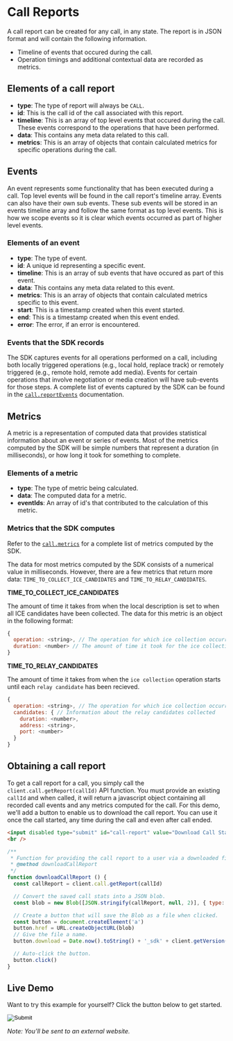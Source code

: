 [COPYRIGHT © 2024 RIBBON COMMUNICATIONS OPERATING COMPANY, INC. ALL RIGHTS RESERVED]: #

# Call Reports
A call report can be created for any call, in any state. The report is in JSON format and will contain the following information.

- Timeline of events that occured during the call.
- Operation timings and additional contextual data are recorded as metrics.

## Elements of a call report
- **type**: The type of report will always be `CALL`.
- **id**: This is the call id of the call associated with this report.
- **timeline**: This is an array of top level events that occured during the call. These events correspond to the operations that have been performed.
- **data**: This contains any meta data related to this call.
- **metrics**: This is an array of objects that contain calculated metrics for specific operations during the call.

## Events
An event represents some functionality that has been executed during a call. Top level events will be found in the call report's timeline array. Events can also have their own sub events. These sub events will be stored in an events timeline array and follow the same format as top level events. This is how we scope events so it is clear which events occurred as part of higher level events.

### Elements of an event
- **type**: The type of event.
- **id**: A unique id representing a specific event.
- **timeline**: This is an array of sub events that have occured as part of this event.
- **data**: This contains any meta data related to this event.
- **metrics**: This is an array of objects that contain calculated metrics specific to this event.
- **start**: This is a timestamp created when this event started.
- **end**: This is a timestamp created when this event ended.
- **error**: The error, if an error is encountered.

### Events that the SDK records
The SDK captures events for all operations performed on a call, including both locally triggered operations (e.g., local hold, replace track) or remotely triggered (e.g., remote hold, remote add media). Events for certain operations that involve negotiation or media creation will have sub-events for those steps. A complete list of events captured by the SDK can be found in the [`call.reportEvents`](https://ribboncommunications.github.io/webrtc-js-sdk/docs/#callreportevents) documentation.

## Metrics
A metric is a representation of computed data that provides statistical information about an event or series of events. Most of the metrics computed by the SDK will be simple numbers that represent a duration (in milliseconds), or how long it took for something to complete.

### Elements of a metric
- **type**: The type of metric being calculated.
- **data**: The computed data for a metric.
- **eventIds**: An array of id's that contributed to the calculation of this metric.

### Metrics that the SDK computes
Refer to the [`call.metrics`](https://ribboncommunications.github.io/webrtc-js-sdk/docs/#callmetrics) for a complete list of metrics computed by the SDK.

The data for most metrics computed by the SDK consists of a numerical value in milliseconds. However, there are a few metrics that return more data: `TIME_TO_COLLECT_ICE_CANDIDATES` and `TIME_TO_RELAY_CANDIDATES`.

**TIME_TO_COLLECT_ICE_CANDIDATES**

The amount of time it takes from when the local description is set to when all ICE candidates have been collected.
The data for this metric is an object in the following format:
```javascript
{
  operation: <string>, // The operation for which ice collection occurred.
  duration: <number> // The amount of time it took for the ice collection to complete.
}
```

**TIME_TO_RELAY_CANDIDATES**

The amount of time it takes from when the `ice collection` operation starts until each `relay candidate` has been recieved.
```javascript
{
  operation: <string>, // The operation for which ice collection occurred.
  candidates: { // Information about the relay candidates collected
    duration: <number>,
    address: <string>,
    port: <number>
  }
}
```

## Obtaining a call report
To get a call report for a call, you simply call the `client.call.getReport(callId)` API function. You must provide an existing `callId` and when called, it will return a javascript object containing all recorded call events and any metrics computed for the call. For this demo, we'll add a button to enable us to download the call report. You can use it once the call started, any time during the call and even after call ended.

```html
<input disabled type="submit" id="call-report" value="Download Call Stats" onclick="downloadCallReport()" /> <br />
<br />
```

```javascript
/**
 * Function for providing the call report to a user via a downloaded file.
 * @method downloadCallReport
 */
function downloadCallReport () {
  const callReport = client.call.getReport(callId)

  // Convert the saved call stats into a JSON blob.
  const blob = new Blob([JSON.stringify(callReport, null, 2)], { type: 'application/json' })

  // Create a button that will save the Blob as a file when clicked.
  const button = document.createElement('a')
  button.href = URL.createObjectURL(blob)
  // Give the file a name.
  button.download = Date.now().toString() + '_sdk' + client.getVersion() + '_call_report.json'

  // Auto-click the button.
  button.click()
}
```

## Live Demo

Want to try this example for yourself? Click the button below to get started.

<form action="https://codepen.io/pen/define" method="POST" target="_blank" class="codepen-form"><input type="hidden" name="data" value=' {&quot;js&quot;:&quot;/**\n * Javascript SDK Call Reports Demo\n */\n\nconst defaultConfig = {\n  authentication: {\n    server: {\n      base: &apos;blue.rbbn.com&apos;\n    }\n  },\n  subscription: {\n    websocket: {\n      server: &apos;blue.rbbn.com&apos;\n    }\n  },\n  call: {\n    defaultPeerConfig: {\n      iceServers: [\n        {\n          urls: [&apos;turns:turn-blue.rbbn.com:443?transport=tcp&apos;]\n        }\n      ]\n    }\n  }\n}\n\nconst { create } = WebRTC\n\n// Setup WebrtcSDK with default configuration.\n// As part of configuration, we&apos;ll further apply some customization for logging.\nconst config = {\n  ...defaultConfig,\n  logs: {\n    logLevel: &apos;debug&apos;,\n    logActions: {\n      actionOnly: false,\n      exposePayloads: true\n    }\n  }\n}\n\nconst client = create(config)\n\n/*\n *  Authentication functionality.\n */\nfunction setCredentials () {\n  const username = document.getElementById(&apos;username&apos;).value\n  const password = document.getElementById(&apos;password&apos;).value\n\n  client.setCredentials({ username, password })\n}\n\nfunction subscribe () {\n  client.services.subscribe([&apos;call&apos;, &apos;Presence&apos;, &apos;IM&apos;])\n}\n\nfunction unsubscribe () {\n  client.services.unsubscribe([&apos;call&apos;, &apos;Presence&apos;, &apos;IM&apos;])\n}\n\n// Enable/disable all children of a given node\nfunction disableInput (elements, disable) {\n  for (let i = 0; i < elements.length; i++) {\n    let nodes = elements[i].getElementsByTagName(&apos;input&apos;)\n    for (let j = 0; j < nodes.length; j++) {\n      nodes[j].disabled = disable\n    }\n  }\n}\n\n// Setup a listener for changes in the connection state.\nclient.on(&apos;auth:change&apos;, function () {\n  const user = client.getUserInfo()\n  document.getElementById(&apos;current-user&apos;).innerHTML = user.username || &apos;None.&apos;\n  document.getElementById(&apos;subscribeBtn&apos;).disabled = !Boolean(user.username)\n  log(&apos;Credentials &apos; + (user.username ? &apos;set&apos; : &apos;unset&apos;))\n})\n\n// Setup a listener for authentication errors.\nclient.on(&apos;auth:error&apos;, function (params) {\n  log(&apos;Connect error: &apos; + params.error.message + &apos; (&apos; + params.error.code + &apos;)&apos;)\n})\n\n// Setup a listener for subscription changes\nclient.on(&apos;subscription:change&apos;, function (params) {\n  const services = client.services.getSubscriptions()\n  const isSubscribed = services.subscribed.length > 0\n  document.getElementById(&apos;is-subscribed&apos;).innerHTML = isSubscribed ? &apos;Subscribed.&apos; : &apos;Not subscribed.&apos;\n  document.getElementById(&apos;subscribeBtn&apos;).disabled = isSubscribed\n  document.getElementById(&apos;unsubscribeBtn&apos;).disabled = !isSubscribed\n  document.getElementById(&apos;setCredentials&apos;).disabled = isSubscribed\n  disableInput(document.getElementsByClassName(&apos;call-control&apos;), !isSubscribed)\n  // If there is a reason parameter, there was an issue with the subscription.\n  if (params.reason) {\n    log(&apos;Subscription state changed due to reason: &apos; + params.reason + &apos;. Subscribed services: &apos; + services.subscribed)\n  } else {\n    log(&apos;Subscription state changed. isPending: &apos; + services.isPending + &apos;. Subscribed services: &apos; + services.subscribed)\n  }\n})\n\n// Setup a listener for resubscription events\nclient.on(&apos;subscription:resub&apos;, function (params) {\n  log(&apos;Subscribed services: &apos; + params.isFailure ? &apos;Failed to resubscribe to services&apos; : &apos;Resubscribed to services&apos;)\n})\n\n// Setup a listener for subscription errors\nclient.on(&apos;subscription:error&apos;, function (params) {\n  const { code, message } = params.error\n  if (message.toLowerCase().includes(&apos;status code: 4&apos;)) {\n    // At a minimum, display a message to the user that the\n    // credentials were invalid, as this is a common use case.\n    alert(&apos;Invalid credentials. Ensure you got the right credentials.&apos;)\n  } else {\n    // Refer to `Handling Subscription Error` tutorial trail on\n    // various strategies in handling the rest of errors.\n  }\n  log(&apos;Subscription error: &apos; + message + &apos; (&apos; + code + &apos;)&apos;)\n})\n\n// Utility function for appending messages to the message div.\nfunction log (message) {\n  document.getElementById(&apos;messages&apos;).innerHTML += &apos;<div>&apos; + message + &apos;</div>&apos;\n}\n\n// Variable to keep track of the call.\nlet callId\n\n// Get user input and make a call to the callee.\nfunction makeCall () {\n  // Gather call options.\n  const callee = document.getElementById(&apos;callee&apos;).value\n\n  const mediaConstraints = {\n    audio: true,\n    video: false\n  }\n  callId = client.call.make(callee, mediaConstraints)\n}\n\n// Answer an incoming call.\nfunction answerCall () {\n  // Retrieve call state.\n  const call = client.call.getById(callId)\n  log(&apos;Answering call from &apos; + call.from)\n\n  const mediaConstraints = {\n    audio: true,\n    video: false\n  }\n  client.call.answer(callId, mediaConstraints)\n}\n\n// End an ongoing call.\nfunction endCall () {\n  // Retrieve call state.\n  const call = client.call.getById(callId)\n\n  log(&apos;Ending call with &apos; + call.from)\n  client.call.end(callId)\n}\n\n// Set listener for changes in a call&apos;s state.\nclient.on(&apos;call:stateChange&apos;, function (params) {\n  // Retrieve call state.\n  const call = client.call.getById(params.callId)\n\n  if (call.state === \&quot;Initiated\&quot;) {\n    document.getElementById(&apos;call-report&apos;).disabled = false\n  }\n  if (params.error && params.error.message) {\n    log(&apos;Error: &apos; + params.error.message)\n  }\n  log(&apos;Call state changed from &apos; + params.previous.state + &apos; to &apos; + call.state)\n})\n\n// Set listener for successful call starts & triggering point for starting stats collection.\nclient.on(&apos;call:start&apos;, function (params) {\n  log(&apos;Call successfully started. Waiting for response.&apos;)\n})\n\n// Set listener for incoming calls.\nclient.on(&apos;call:receive&apos;, function (params) {\n  // Keep track of the callId.\n  callId = params.callId\n\n  // Retrieve call information.\n  const call = client.call.getById(params.callId)\n  log(&apos;Received incoming call from &apos; + call.from)\n})\n\n\n/**\n * Function for providing the call report to a user via a downloaded file.\n * @method downloadCallReport\n */\nfunction downloadCallReport () {\n  const callReport = client.call.getReport(callId)\n\n  // Convert the saved call stats into a JSON blob.\n  const blob = new Blob([JSON.stringify(callReport, null, 2)], { type: &apos;application/json&apos; })\n\n  // Create a button that will save the Blob as a file when clicked.\n  const button = document.createElement(&apos;a&apos;)\n  button.href = URL.createObjectURL(blob)\n  // Give the file a name.\n  button.download = Date.now().toString() + &apos;_sdk&apos; + client.getVersion() + &apos;_call_report.json&apos;\n\n  // Auto-click the button.\n  button.click()\n}\n\n&quot;,&quot;html&quot;:&quot;<script src=\&quot;https://cdn.jsdelivr.net/gh/RibbonCommunications/webrtc-js-sdk@7.2.0-beta.1545/dist/webrtc.js\&quot;></script>\n\n<div>\n  <fieldset>\n    <legend>Set Credentials using your account information</legend>\n    User Email: <input type=\&quot;text\&quot; id=\&quot;username\&quot; /> Password:<input type=\&quot;password\&quot; id=\&quot;password\&quot; />\n    <input type=\&quot;submit\&quot; id=\&quot;setCredentials\&quot; value=\&quot;setCredentials\&quot; onclick=\&quot;setCredentials();\&quot; />\n    Current user: <span id=\&quot;current-user\&quot;>None.</span>\n  </fieldset>\n  <fieldset>\n    <legend>Subscribe</legend>\n    <input type=\&quot;submit\&quot; id=\&quot;subscribeBtn\&quot; disabled value=\&quot;Subscribe\&quot; onclick=\&quot;subscribe();\&quot; />\n    <input type=\&quot;submit\&quot; id=\&quot;unsubscribeBtn\&quot; disabled value=\&quot;Unsubscribe\&quot; onclick=\&quot;unsubscribe();\&quot; />\n    Current status: <span id=\&quot;is-subscribed\&quot;>Not subscribed.</span>\n  </fieldset>\n  <div class=\&quot;call-control\&quot;>\n    <fieldset>\n      <legend>Make a Call</legend>\n      <!-- User input for making a call. -->\n      <input disabled type=\&quot;button\&quot; value=\&quot;Make Call\&quot; onclick=\&quot;makeCall();\&quot; />\n      to <input disabled type=\&quot;text\&quot; id=\&quot;callee\&quot; />\n    </fieldset>\n\n    <fieldset>\n      <legend>Respond to a Call</legend>\n      <!-- User input for responding to an incoming call. -->\n      <input disabled type=\&quot;button\&quot; value=\&quot;Answer Call\&quot; onclick=\&quot;answerCall();\&quot; />\n    </fieldset>\n\n    <fieldset>\n      <legend>End a Call</legend>\n      <!-- User input for ending an ongoing call. -->\n      <input disabled type=\&quot;button\&quot; value=\&quot;End Call\&quot; onclick=\&quot;endCall();\&quot; />\n    </fieldset>\n  </div>\n  <div id=\&quot;remote-container\&quot;></div>\n\n  <br />\n  <div>Call Reports</div>\n</div>\n\n<input disabled type=\&quot;submit\&quot; id=\&quot;call-report\&quot; value=\&quot;Download Call Stats\&quot; onclick=\&quot;downloadCallReport()\&quot; /> <br />\n<br />\n\n  <fieldset>\n    <!-- Message output container. -->\n    <legend>Application Messages</legend>\n    <div id=\&quot;messages\&quot;></div>\n  </fieldset>\n</div>\n\n&quot;,&quot;css&quot;:&quot;&quot;,&quot;title&quot;:&quot;Javascript SDK Call Reports Demo&quot;,&quot;editors&quot;:101} '><input type="image" src="./TryItOn-CodePen.png"></form>

_Note: You’ll be sent to an external website._

[COPYRIGHT © 2024 RIBBON COMMUNICATIONS OPERATING COMPANY, INC. ALL RIGHTS RESERVED]: #

